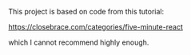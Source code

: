 This project is based on code from this tutorial:

https://closebrace.com/categories/five-minute-react

which I cannot recommend highly enough.
